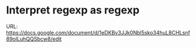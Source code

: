 # Interpret regexp as regexp

URL: https://docs.google.com/document/d/1eDKBv3JJk0Nbl5sko34huL8CHLsnf89olLuhQQSbcw8/edit

